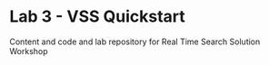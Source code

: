 # Lab 3 - VSS Quickstart
Content and code and lab repository for Real Time Search Solution Workshop
